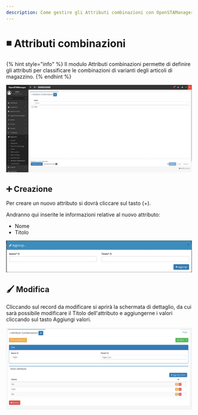 ```yaml
---
description: Come gestire gli Attributi combinazioni con OpenSTAManager
---
```


# ◾ Attributi combinazioni

{% hint style="info" %}
Il modulo Attributi combinazioni permette di definire gli attributi per classificare le combinazioni di varianti degli articoli di magazzino.
{% endhint %}

![](<../../../.gitbook/assets/image (156).png>)

## ➕ Creazione

Per creare un nuovo attributo si dovrà cliccare sul tasto (+).

Andranno qui inserite le informazioni relative al nuovo attributo:

* Nome
* Titolo

![](<../../../.gitbook/assets/image (191).png>)

## 🖌️ Modifica

Cliccando sul record da modificare si aprirà la schermata di dettaglio, da cui sarà possibile modificare il Titolo dell'attributo e aggiungerne i valori cliccando sul tasto Aggiungi valori.

![](<../../../.gitbook/assets/image (145).png>)

